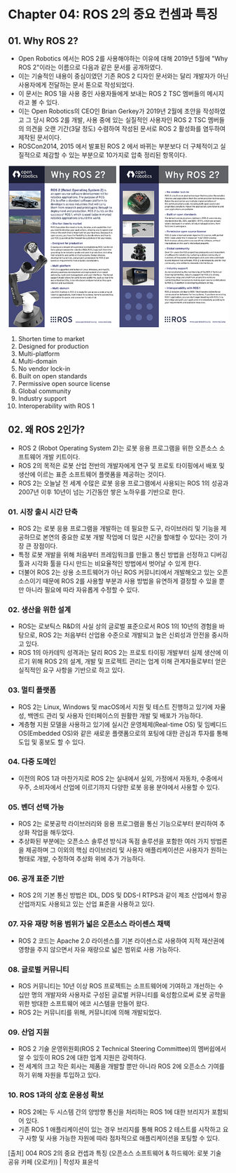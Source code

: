 # Chapter 04: ROS 2의 중요 컨셈과 특징
## 01. Why ROS 2?
- Open Robotics 에서는 ROS 2를 사용해야하는 이유에 대해 2019년 5월에 "Why ROS 2"이라는 이름으로 다음과 같은 문서를 공개하였다.
- 이는 기술적인 내용이 중심이였던 기존 ROS 2 디자인 문서와는 달리 개발자가 아닌 사용자에게 전달하는 문서 톤으로 작성되었다.
- 이 문서는 ROS 1을 사용 중인 사용자들에게 보내는 ROS 2 TSC 멤버들의 메시지라고 볼 수 있다.
- 이는 Open Robotics의 CEO인 Brian Gerkey가 2019년 2월에 초안을 작성하였고 그 당시 ROS 2를 개발, 사용 중에 있는 실질적인 사용자인 ROS 2 TSC 멤버들의 의견을 오랜 기간(3달 정도) 수렴하여 작성된 문서로 ROS 2 활성화를 염두하여 제작된 문서이다.
- ROSCon2014, 2015 에서 발표된 ROS 2 에서 바뀌는 부분보다 더 구체적이고 실질적으로 체감할 수 있는 부분으로 10가지로 압축 정리된 항목이다.

![](./assets/Ch04/ros01.png)

1. Shorten time to market
2. Designed for production
3. Multi-platform
4. Multi-domain
5. No vendor lock-in
6. Built on open standards
7. Permissive open source license
8. Global community
9. Industry support
10. Interoperability with ROS 1

## 02. 왜 ROS 2인가?
- ROS 2 (Robot Operating System 2)는 로봇 응용 프로그램을 위한 오픈소스 소프트웨어 개발 키트이다.
- ROS 2의 목적은 로봇 산업 전반의 개발자에게 연구 및 프로토 타이핑에서 배포 및 생산에 이르는 표준 소프트웨어 플랫폼을 제공하는 것이다.
- ROS 2는 오늘날 전 세계 수많은 로봇 응용 프로그램에서 사용되는 ROS 1의 성공과 2007년 이후 10년이 넘는 기간동안 쌓은 노하우를 기반으로 한다.

### 01. 시장 출시 시간 단축
- ROS 2는 로봇 응용 프로그램을 개발하는 데 필요한 도구, 라이브러리 및 기능을 제공하므로 본연의 중요한 로봇 개발 작업에 더 많은 시간을 할애할 수 있다는 것이 가장 큰 장점이다.
- 특정 로봇 개발을 위해 처음부터 프레임워크를 만들고 통신 방법을 선정하고 디버깅 툴과 시각화 툴을 다시 만드는 비요율적인 방법에서 벗어날 수 있게 한다.
- 더불어 ROS 2는 상용 소프트웨어가 아닌 ROS 커뮤니티에서 개발해오고 있는 오픈소스이기 때문에 ROS 2를 사용할 부분과 사용 방법을 유연하게 결정할 수 있을 뿐만 아니라 필요에 따라 자유롭게 수정할 수 있다.

### 02. 생산을 위한 설계
- ROS는 로보틱스 R&D의 사실 상의 글로벌 표준으로서 ROS 1의 10년의 경험을 바탕으로, ROS 2는 처음부터 산업용 수준으로 개발되고 높은 신뢰성과 안전을 중시하고 있다.
- ROS 1의 아카데믹 성격과는 달리 ROS 2는 프로토 타이핑 개발부터 실제 생산에 이르기 위해 ROS 2의 설계, 개발 및 프로젝트 관리는 업계 이해 관계자들로부터 얻은 실직적인 요구 사항을 기반으로 하고 있다.

### 03. 멀티 플랫폼
- ROS 2는 Linux, Windows 및 macOS에서 지원 및 테스트 진행하고 있기에 자율성, 백엔드 관리 및 사용자 인터페이스의 원활한 개발 및 배포가 가능하다.
- 계층형 지원 모델을 사용하고 있기에 실시간 운영체제(Real-time OS) 및 임베디드 OS(Embedded OS)와 같은 새로운 플랫폼으로의 포팅에 대한 관심과 투자를 통해 도입 및 홍보도 할 수 있다.

### 04. 다중 도메인
- 이전의 ROS 1과 마찬가지로 ROS 2는 실내에서 실외, 가정에서 자동차, 수중에서 우주, 소비자에서 산업에 이르기까지 다양한 로봇 응용 분야에서 사용할 수 있다.

### 05. 벤더 선택 가능
- ROS 2는 로봇공학 라이브러리와 응용 프로그램을 통신 기능으로부터 분리하여 추상화 작업을 해두었다.
- 추상화된 부분에는 오픈소스 솔루션 방식과 독점 솔루션을 포함한 여러 가지 방법론을 제공하며 그 이외의 핵심 라이브러리 및 사용자 애플리케이션은 사용자가 원하는 형태로 개발, 수정하여 추상화 위에 추가 가능하다.

### 06. 공개 표준 기반
- ROS 2의 기본 통신 방법은 IDL, DDS 및 DDS-I RTPS과 같이 제조 산업에서 항공 산업까지도 사용되고 있는 산업 표준을 사용하고 있다.

### 07. 자유 재량 허용 범위가 넓은 오픈소스 라이센스 채택
- ROS 2 코드는 Apache 2.0 라이센스를 기본 라이센스로 사용하여 지적 재산권에 영향을 주지 않으면서 자유 재량으로 넓은 범위로 사용 가능하다.

### 08. 글로벌 커뮤니티
- ROS 커뮤니티는 10년 이상 ROS 프로젝트는 소프트웨어에 기여하고 개선하는 수십만 명의 개발자와 사용자로 구성된 글로벌 커뮤니티를 육성함으로써 로봇 공학을 위한 방대한 소프트웨어 에코 시스템을 만들어 왔다.
- ROS 2는 커뮤니티를 위해, 커뮤니티에 의해 개발되었다.

### 09. 산업 지원
- ROS 2 기술 운영위원회(ROS 2 Technical Steering Committee)의 멤버쉽에서 알 수 있듯이 ROS 2에 대한 업계 지원은 강력하다.
- 전 세계의 크고 작은 회사는 제품을 개발할 뿐만 아니라 ROS 2에 오픈소스 기여를 하기 위해 자원을 투입하고 있다.

### 10. ROS 1과의 상호 운용성 확보
- ROS 2에는 두 시스템 간의 양방향 통신을 처리하는 ROS 1에 대한 브리지가 포함되어 있다.
- 기존 ROS 1 애플리케이션이 있는 경우 브리지를 통해 ROS 2 테스트를 시작하고 요구 사항 및 사용 가능한 자원에 따라 점차적으로 애플리케이션을 포팅할 수 있다.

[출처] 004 ROS 2의 중요 컨셉과 특징 (오픈소스 소프트웨어 & 하드웨어: 로봇 기술 공유 카페 (오로카)) | 작성자 표윤석